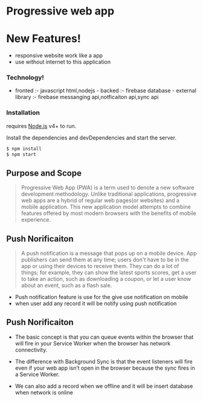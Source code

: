 # Progressive web app

# New Features!

  - responsive website work like a app
  - use without internet to this application 
  
### Technology!

   - fronted		:- javascript html,nodejs
	-	backed		:- firebase database
	-	external library  :- firebase messanging api,notficaiton 							   api,sync api

  
 ###  Installation
 
 requires [Node.js](https://nodejs.org/) v4+ to run.
 
 Install the dependencies and devDependencies and start the server.

```sh
$ npm install
$ npm start
```
 ## Purpose and Scope 
 
 > Progressive Web App (PWA) is a term used to denote a new software development methodology. Unlike traditional applications, progressive web apps are a hybrid of regular web pages(or websites) and a mobile application. This new application model attempts to combine features offered by most modern browsers with the benefits of mobile experience.


## Push Norificaiton 

> A push notification is a message that pops up on a mobile device. App publishers can send them at any time; users don't have to be in the app or using their devices to receive them. They can do a lot of things; for example, they can show the latest sports scores, get a user to take an action, such as downloading a coupon, or let a user know about an event, such as a flash sale.

- Push notification feature is use for the give use notification on mobile
- when user add any record it will be notify using push notification


## Push Norificaiton 


- The basic concept is that you can queue events within the browser that will fire in your Service Worker when the browser has network connectivity.

- The difference with Background Sync is that the event listeners will fire even if your web app isn’t open in the browser because the sync fires in a Service Worker.

- We can also add a record when we offline and it will be insert database
when network is online

